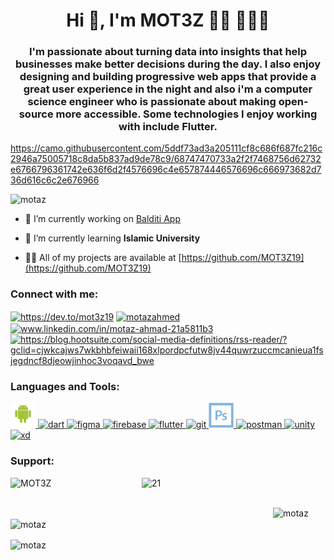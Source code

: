 <h1 align="center">Hi 👋, I'm MOT3Z 👋🏼 👨🏻‍💻</h1>
<h3 align="center">I'm passionate about turning data into insights that help businesses make better decisions during the day. I also enjoy designing and building progressive web apps that provide a great user experience in the night and also i'm a computer science engineer who is passionate about making open-source more accessible. Some technologies I enjoy working with include Flutter.</h3>

https://camo.githubusercontent.com/5ddf73ad3a205111cf8c686f687fc216c2946a75005718c8da5b837ad9de78c9/68747470733a2f2f7468756d62732e6766796361742e636f6d2f4576696c4e657874446576696c666973682d736d616c6c2e676966

<p align="left"> <img src="https://komarev.com/ghpvc/?username=motaz&label=Profile%20views&color=0e75b6&style=flat" alt="motaz" /> </p>

- 🔭 I’m currently working on [Balditi App](https://github.com/MOT3Z19/Graduation-Project.git)

- 🌱 I’m currently learning **Islamic University**

- 👨‍💻 All of my projects are available at [https://github.com/MOT3Z19](https://github.com/MOT3Z19)

<h3 align="left">Connect with me:</h3>
<p align="left">
<a href="https://dev.to/https://dev.to/mot3z19" target="blank"><img align="center" src="https://raw.githubusercontent.com/rahuldkjain/github-profile-readme-generator/master/src/images/icons/Social/devto.svg" alt="https://dev.to/mot3z19" height="30" width="40" /></a>
<a href="https://twitter.com/motazahmed" target="blank"><img align="center" src="https://raw.githubusercontent.com/rahuldkjain/github-profile-readme-generator/master/src/images/icons/Social/twitter.svg" alt="motazahmed" height="30" width="40" /></a>
<a href="https://linkedin.com/in/www.linkedin.com/in/motaz-ahmad-21a5811b3" target="blank"><img align="center" src="https://raw.githubusercontent.com/rahuldkjain/github-profile-readme-generator/master/src/images/icons/Social/linked-in-alt.svg" alt="www.linkedin.com/in/motaz-ahmad-21a5811b3" height="30" width="40" /></a>
<a href="/https://blog.hootsuite.com/social-media-definitions/rss-reader/?gclid=cjwkcajws7wkbhbfeiwaii168xlpordpcfutw8jv44quwrzuccmcanieua1fsjegdncf8djeowjinhoc3voqavd_bwe" target="blank"><img align="center" src="https://raw.githubusercontent.com/rahuldkjain/github-profile-readme-generator/master/src/images/icons/Social/rss.svg" alt="https://blog.hootsuite.com/social-media-definitions/rss-reader/?gclid=cjwkcajws7wkbhbfeiwaii168xlpordpcfutw8jv44quwrzuccmcanieua1fsjegdncf8djeowjinhoc3voqavd_bwe" height="30" width="40" /></a>
</p>

<h3 align="left">Languages and Tools:</h3>
<p align="left"> <a href="https://developer.android.com" target="_blank" rel="noreferrer"> <img src="https://raw.githubusercontent.com/devicons/devicon/master/icons/android/android-original-wordmark.svg" alt="android" width="40" height="40"/> </a> <a href="https://dart.dev" target="_blank" rel="noreferrer"> <img src="https://www.vectorlogo.zone/logos/dartlang/dartlang-icon.svg" alt="dart" width="40" height="40"/> </a> <a href="https://www.figma.com/" target="_blank" rel="noreferrer"> <img src="https://www.vectorlogo.zone/logos/figma/figma-icon.svg" alt="figma" width="40" height="40"/> </a> <a href="https://firebase.google.com/" target="_blank" rel="noreferrer"> <img src="https://www.vectorlogo.zone/logos/firebase/firebase-icon.svg" alt="firebase" width="40" height="40"/> </a> <a href="https://flutter.dev" target="_blank" rel="noreferrer"> <img src="https://www.vectorlogo.zone/logos/flutterio/flutterio-icon.svg" alt="flutter" width="40" height="40"/> </a> <a href="https://git-scm.com/" target="_blank" rel="noreferrer"> <img src="https://www.vectorlogo.zone/logos/git-scm/git-scm-icon.svg" alt="git" width="40" height="40"/> </a> <a href="https://www.photoshop.com/en" target="_blank" rel="noreferrer"> <img src="https://raw.githubusercontent.com/devicons/devicon/master/icons/photoshop/photoshop-line.svg" alt="photoshop" width="40" height="40"/> </a> <a href="https://postman.com" target="_blank" rel="noreferrer"> <img src="https://www.vectorlogo.zone/logos/getpostman/getpostman-icon.svg" alt="postman" width="40" height="40"/> </a> <a href="https://unity.com/" target="_blank" rel="noreferrer"> <img src="https://www.vectorlogo.zone/logos/unity3d/unity3d-icon.svg" alt="unity" width="40" height="40"/> </a> <a href="https://www.adobe.com/products/xd.html" target="_blank" rel="noreferrer"> <img src="https://cdn.worldvectorlogo.com/logos/adobe-xd.svg" alt="xd" width="40" height="40"/> </a> </p>

<h3 align="left">Support:</h3>
<p><a href="https://www.buymeacoffee.com/MOT3Z"> <img align="left" src="https://cdn.buymeacoffee.com/buttons/v2/default-yellow.png" height="50" width="210" alt="MOT3Z" /></a><a href="https://ko-fi.com/21"> <img align="left" src="https://cdn.ko-fi.com/cdn/kofi3.png?v=3" height="50" width="210" alt="21" /></a></p><br><br>

<p><img align="left" src="https://github-readme-stats.vercel.app/api/top-langs?username=motaz&show_icons=true&locale=en&layout=compact" alt="motaz" /></p>

<p>&nbsp;<img align="center" src="https://github-readme-stats.vercel.app/api?username=motaz&show_icons=true&locale=en" alt="motaz" /></p>

<p><img align="center" src="https://github-readme-streak-stats.herokuapp.com/?user=motaz&" alt="motaz" /></p>

